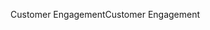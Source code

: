 <span data-ttu-id="33c2f-101">Customer Engagement</span><span class="sxs-lookup"><span data-stu-id="33c2f-101">Customer Engagement</span></span>

